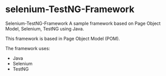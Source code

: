 # selenium-TestNG-Framework
Selenium-TestNG-Framework
A sample framework based on Page Object Model, Selenium, TestNG using Java.

This framework is based in Page Object Model (POM).

The framework uses:

 - Java
 - Selenium
 - TestNG
